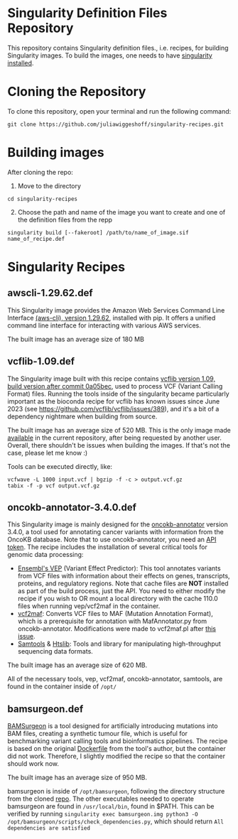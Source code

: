# Singularity Definition Files Repository
This repository contains Singularity definition files., i.e. recipes, for building Singularity images. To build the images, one needs to have [singularity installed](https://docs.sylabs.io/guides/3.0/user-guide/installation.html). 

# Cloning the Repository
To clone this repository, open your terminal and run the following command:

`git clone https://github.com/juliawiggeshoff/singularity-recipes.git`

# Building images

After cloning the repo:

1. Move to the directory

`cd singularity-recipes`
  
2. Choose the path and name of the image you want to create and one of the definition files from the repp

`singularity build [--fakeroot] /path/to/name_of_image.sif name_of_recipe.def`

# Singularity Recipes
## awscli-1.29.62.def

This Singularity image provides the Amazon Web Services Command Line Interface [(aws-cli), version 1.29.62,](https://pypi.org/project/awscli/1.29.62/) installed with pip. It offers a unified command line interface for interacting with various AWS services. 

The built image has an average size of 180 MB

## vcflib-1.09.def

The Singularity image built with this recipe contains [vcflib version 1.09, build version after commit 0a05bec](https://github.com/vcflib/vcflib), used to process VCF (Variant Calling Format) files. Running the tools inside of the singularity became particularly important as the bioconda recipe for vcflib has known issues since June 2023 (see https://github.com/vcflib/vcflib/issues/389), and it's a bit of a dependency nightmare when building from source. 

The built image has an average size of 520 MB. This is the only image made [available](https://github.com/juliawiggeshoff/singularity-recipes/blob/main/vcflib-1.09.simg) in the current repository, after being requested by another user. Overall, there shouldn't be issues when building the images. If that's not the case, please let me know :)

Tools can be executed directly, like:
```
vcfwave -L 1000 input.vcf | bgzip -f -c > output.vcf.gz
tabix -f -p vcf output.vcf.gz
```

## oncokb-annotator-3.4.0.def

This Singularity image is mainly designed for the [oncokb-annotator](https://github.com/oncokb/oncokb-annotator) version 3.4.0, a tool used for annotating cancer variants with information from the OncoKB database. Note that to use oncokb-annotator, you need an [API token](https://github.com/oncokb/oncokb-annotator#oncokb-api). The recipe includes the installation of several critical tools for genomic data processing:

- [Ensembl's VEP](https://github.com/Ensembl/ensembl-vep) (Variant Effect Predictor): This tool annotates variants from VCF files with information about their effects on genes, transcripts, proteins, and regulatory regions. Note that cache files are **NOT** installed as part of the build process, just the API. You need to either modify the recipe if you wish to OR mount a local directory with the cache 110.0 files when running vep/vcf2maf in the container.
- [vcf2maf](https://github.com/mskcc/vcf2maf): Converts VCF files to MAF (Mutation Annotation Format), which is a prerequisite for annotation with MafAnnotator.py from oncokb-annotator. Modifications were made to vcf2maf.pl after [this issue](https://github.com/mskcc/vcf2maf/issues/339#issuecomment-1514575218).
- [Samtools](https://github.com/samtools/samtools) & [Htslib](https://github.com/samtools/htslib): Tools and library for manipulating high-throughput sequencing data formats.

The built image has an average size of 620 MB. 

All of the necessary tools, vep, vcf2maf, oncokb-annotator, samtools, are found in the container inside of `/opt/`

## bamsurgeon.def

[BAMSurgeon](https://github.com/adamewing/bamsurgeon) is a tool designed for artificially introducing mutations into BAM files, creating a synthetic tumour file, which is useful for benchmarking variant calling tools and bioinformatics pipelines. The recipe is based on the original [Dockerfile](https://github.com/adamewing/bamsurgeon/blob/master/Dockerfile) from the tool's author, but the container did not work. Therefore, I slightly modified the recipe so that the container should work now.

The built image has an average size of 950 MB.

bamsurgeon is inside of `/opt/bamsurgeon`, following the directory structure from the cloned [repo](https://github.com/adamewing/bamsurgeon). The other executables needed to operate bamsurgeon are found in `/usr/local/bin`, found in $PATH. This can be verified by running `singularity exec bamsurgeon.img python3 -O /opt/bamsurgeon/scripts/check_dependencies.py`, which should return `All dependencies are satisfied`

